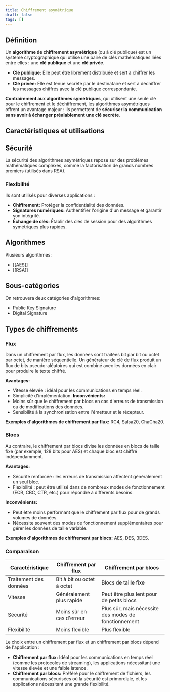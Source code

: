 ```yaml
---
title: Chiffrement asymétrique
draft: false
tags: []
---
```

## Définition

Un **algorithme de chiffrement asymétrique** (ou à clé publique) est un système cryptographique qui utilise une paire de clés mathématiques liées entre elles : une **clé publique** et une **clé privée**.

- **Clé publique:** Elle peut être librement distribuée et sert à chiffrer les messages.
- **Clé privée:** Elle est tenue secrète par le destinataire et sert à déchiffrer les messages chiffrés avec la clé publique correspondante.

**Contrairement aux algorithmes symétriques**, qui utilisent une seule clé pour le chiffrement et le déchiffrement, les algorithmes asymétriques offrent un avantage majeur : ils permettent de **sécuriser la communication sans avoir à échanger préalablement une clé secrète**.

## Caractéristiques et utilisations

## Sécurité

La sécurité des algorithmes asymétriques repose sur des problèmes mathématiques complexes, comme la factorisation de grands nombres premiers (utilisés dans RSA).

### Flexibilité

Ils sont utilisés pour diverses applications :
- **Chiffrement:** Protéger la confidentialité des données.
- **Signatures numériques:** Authentifier l'origine d'un message et garantir son intégrité.
- **Échange de clés:** Établir des clés de session pour des algorithmes symétriques plus rapides.
## Algorithmes

Plusieurs algorithmes:
- [[AES]]
- [[RSA]]

## Sous-catégories

On retrouvera deux catégories d'algorithmes:
- Public Key Signature
- Digital Signature

## Types de chiffrements

### Flux

Dans un chiffrement par flux, les données sont traitées bit par bit ou octet par octet, de manière séquentielle. Un générateur de clé de flux produit un flux de bits pseudo-aléatoires qui est combiné avec les données en clair pour produire le texte chiffré.

**Avantages:**
- Vitesse élevée : idéal pour les communications en temps réel.
- Simplicité d'implémentation.
**Inconvénients:**
- Moins sûr que le chiffrement par blocs en cas d'erreurs de transmission ou de modifications des données.
- Sensibilité à la synchronisation entre l'émetteur et le récepteur.

**Exemples d'algorithmes de chiffrement par flux:** RC4, Salsa20, ChaCha20.
### Blocs

Au contraire, le chiffrement par blocs divise les données en blocs de taille fixe (par exemple, 128 bits pour AES) et chaque bloc est chiffré indépendamment.

**Avantages:**
- Sécurité renforcée : les erreurs de transmission affectent généralement un seul bloc.
- Flexibilité : peut être utilisé dans de nombreux modes de fonctionnement (ECB, CBC, CTR, etc.) pour répondre à différents besoins.

**Inconvénients:**
- Peut être moins performant que le chiffrement par flux pour de grands volumes de données.
- Nécessite souvent des modes de fonctionnement supplémentaires pour gérer les données de taille variable.

**Exemples d'algorithmes de chiffrement par blocs:** AES, DES, 3DES.

### Comparaison

| Caractéristique        | Chiffrement par flux       | Chiffrement par blocs                                |
| ---------------------- | -------------------------- | ---------------------------------------------------- |
| Traitement des données | Bit à bit ou octet à octet | Blocs de taille fixe                                 |
| Vitesse                | Généralement plus rapide   | Peut être plus lent pour de petits blocs             |
| Sécurité               | Moins sûr en cas d'erreur  | Plus sûr, mais nécessite des modes de fonctionnement |
| Flexibilité            | Moins flexible             | Plus flexible                                        |
Le choix entre un chiffrement par flux et un chiffrement par blocs dépend de l'application :
- **Chiffrement par flux:** Idéal pour les communications en temps réel (comme les protocoles de streaming), les applications nécessitant une vitesse élevée et une faible latence.
- **Chiffrement par blocs:** Préféré pour le chiffrement de fichiers, les communications sécurisées où la sécurité est primordiale, et les applications nécessitant une grande flexibilité.


